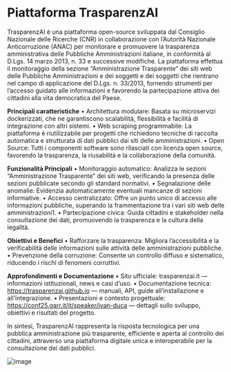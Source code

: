 # Piattaforma TrasparenzAI

TrasparenzAI è una piattaforma open-source sviluppata dal Consiglio Nazionale delle Ricerche (CNR) in collaborazione con l’Autorità Nazionale Anticorruzione (ANAC) per monitorare e promuovere la trasparenza amministrativa delle Pubbliche Amministrazioni italiane, in conformità al D.Lgs. 14 marzo 2013, n. 33 e successive modifiche. La piattaforma effettua il monitoraggio della sezione “Amministrazione Trasparente” dei siti web delle Pubbliche Amministrazioni e dei soggetti e dei soggetti che rientrano nel campo di applicazione del D.Lgs. n. 33/2013, fornendo strumenti per l’accesso guidato alle informazioni e favorendo la partecipazione attiva dei cittadini alla vita democratica del Paese.

**Principali caratteristiche**
•	Architettura modulare: Basata su microservizi dockerizzati, che ne garantiscono scalabilità, flessibilità e facilità di integrazione con altri sistemi.
•	Web scraping programmabile: La piattaforma è riutilizzabile per progetti che richiedono tecniche di raccolta automatica e strutturata di dati pubblici dai siti delle amministrazioni.
•	Open Source: Tutti i componenti software sono rilasciati con licenza open source, favorendo la trasparenza, la riusabilità e la collaborazione della comunità.

**Funzionalità Principali**
•	Monitoraggio automatico: Analizza le sezioni “Amministrazione Trasparente” dei siti web, verificando la presenza delle sezioni pubblicate secondo gli standard normativi.
•	Segnalazione delle anomalie: Evidenzia automaticamente eventuali mancanze di sezioni informative.
•	Accesso centralizzato: Offre un punto unico di accesso alle informazioni pubbliche, superando la frammentazione tra i vari siti web delle amministrazioni1.
•	Partecipazione civica: Guida cittadini e stakeholder nella consultazione dei dati, promuovendo la trasparenza e la cultura della legalità.

**Obiettivi e Benefici**
•	Rafforzare la trasparenza: Migliora l’accessibilità e la verificabilità delle informazioni sulle attività delle amministrazioni pubbliche.
•	Prevenzione della corruzione: Consente un controllo diffuso e sistematico, riducendo i rischi di fenomeni corruttivi.

**Approfondimenti e Documentazione**
•	Sito ufficiale: trasparenzai.it — informazioni istituzionali, news e casi d’uso.
•	Documentazione tecnica: https://trasparenzai.github.io — manuali, API, guide all’installazione e all’integrazione.
•	Presentazioni e contesto progettuale: https://conf25.garr.it/it/speaker/ivan-duca — dettagli sullo sviluppo, obiettivi e risultati del progetto.

In sintesi, TrasparenzAI rappresenta la risposta tecnologica per una pubblica amministrazione più trasparente, efficiente e aperta al controllo dei cittadini, attraverso una piattaforma digitale unica e interoperabile per la consultazione dei dati pubblici.

![image](https://github.com/user-attachments/assets/812cec0e-3198-470a-8bef-81928198c0af)
